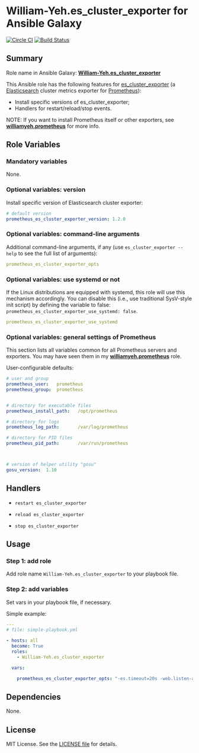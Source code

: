 
William-Yeh.es_cluster_exporter for Ansible Galaxy
============

[![Circle CI](https://circleci.com/gh/William-Yeh/ansible-es-cluster-exporter.svg?style=shield)](https://circleci.com/gh/William-Yeh/ansible-es-cluster-exporter) [![Build Status](https://travis-ci.org/William-Yeh/ansible-es-cluster-exporter.svg?branch=master)](https://travis-ci.org/William-Yeh/ansible-es-cluster-exporter)



## Summary

Role name in Ansible Galaxy: **[William-Yeh.es_cluster_exporter](https://galaxy.ansible.com/William-Yeh/es_cluster_exporter/)**

This Ansible role has the following features for [es_cluster_exporter](https://github.com/William-Yeh/es_cluster_exporter) (a [Elasticsearch](https://www.elastic.co/products/elasticsearch) cluster metrics exporter for [Prometheus](http://prometheus.io/)):

 - Install specific versions of es_cluster_exporter;
 - Handlers for restart/reload/stop events.

NOTE: If you want to install Prometheus itself or other exporters, see **[williamyeh.prometheus](https://github.com/William-Yeh/ansible-prometheus)** for more info.


## Role Variables


### Mandatory variables

None.


### Optional variables: version

Install specific version of Elasticsearch cluster exporter:

```yaml
# default version
prometheus_es_cluster_exporter_version: 1.2.0
```


### Optional variables: command-line arguments


Additional command-line arguments, if any (use `es_cluster_exporter --help` to see the full list of arguments):

```yaml
prometheus_es_cluster_exporter_opts
```


### Optional variables: use systemd or not

If the Linux distributions are equipped with systemd, this role will use this mechanism accordingly. You can disable this (i.e., use traditional SysV-style init script) by defining the variable to false: `prometheus_es_cluster_exporter_use_systemd: false`.

```yaml
prometheus_es_cluster_exporter_use_systemd
```


### Optional variables: general settings of Prometheus

This section lists all variables common for all Prometheus servers and exporters. You may have seen them in my **[williamyeh.prometheus](https://github.com/William-Yeh/ansible-prometheus)** role.


User-configurable defaults:

```yaml
# user and group
prometheus_user:   prometheus
prometheus_group:  prometheus


# directory for executable files
prometheus_install_path:   /opt/prometheus

# directory for logs
prometheus_log_path:       /var/log/prometheus

# directory for PID files
prometheus_pid_path:       /var/run/prometheus



# version of helper utility "gosu"
gosu_version:  1.10
```



## Handlers

- `restart es_cluster_exporter`

- `reload es_cluster_exporter`

- `stop es_cluster_exporter`


## Usage


### Step 1: add role

Add role name `William-Yeh.es_cluster_exporter` to your playbook file.


### Step 2: add variables

Set vars in your playbook file, if necessary.

Simple example:

```yaml
---
# file: simple-playbook.yml

- hosts: all
  become: True
  roles:
    - William-Yeh.es_cluster_exporter

  vars:

    prometheus_es_cluster_exporter_opts: "-es.timeout=20s -web.listen-address=':9114' "
```



## Dependencies

None.


## License

MIT License. See the [LICENSE file](LICENSE) for details.
